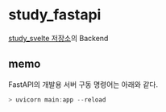 # study_fastapi

[study_svelte 저장소](https://github.com/djccnt15/study_svelte)의 Backend

## memo

FastAPI의 개발용 서버 구동 명령어는 아래와 같다.  

```powershell
> uvicorn main:app --reload
```